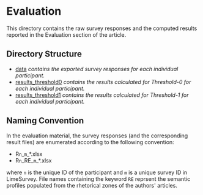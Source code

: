 # Evaluation
This directory contains the raw survey responses and the computed results reported in the Evaluation section of the article.

## Directory Structure
 * [data](../Evaluation/data) *contains the exported survey responses for each individual participant.*
 * [results_threshold0](../Evaluation/results_threshold0) *contains the results calculated for Threshold-0 for each individual participant.*
 * [results_threshold1](../Evaluation/results_threshold1) *contains the results calculated for Threshold-1 for each individual participant.*

## Naming Convention
In the evaluation material, the survey responses (and the corresponding result files) are enumerated according to the following convention:

* R`n`\_`m`\_*.xlsx
* R`n`\_RE\_`m`\_*.xlsx

where `n` is the unique ID of the participant and `m` is a unique survey ID in LimeSurvey. File names containing the keyword `RE` reprsent the semantic profiles populated from the rhetorical zones of the authors' articles.

